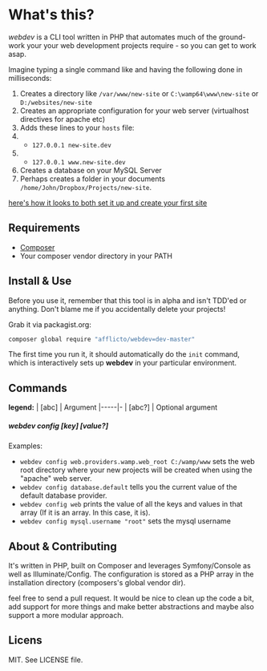 # What's this?
*webdev* is a CLI tool written in PHP that automates much of the ground-work your your web development projects require - so you can get to work asap.

Imagine typing a single command like and having the following done in milliseconds:

1. Creates a directory like `/var/www/new-site` or `C:\wamp64\www\new-site` or `D:/websites/new-site`
2. Creates an appropriate configuration for your web server (virtualhost directives for apache etc)
3. Adds these lines to your `hosts` file:
4.  - `127.0.0.1 new-site.dev`
5.  - `127.0.0.1 www.new-site.dev`
6.  Creates a database on your MySQL Server
7.  Perhaps creates a folder in your documents `/home/John/Dropbox/Projects/new-site`.

[here's how it looks to both set it up and create your first site](http://g.recordit.co/iwrvlz7Hi1.gif)

## Requirements
- [Composer](http://getcomposer.org)
- Your composer vendor directory in your PATH

## Install & Use
Before you use it, remember that this tool is in alpha and isn't TDD'ed or anything. Don't blame me if you accidentally delete your projects!

Grab it via packagist.org:
```bash
composer global require "afflicto/webdev=dev-master"
```

The first time you run it, it should automatically do the `init` command, which is interactively sets up **webdev** in your particular environment.

## Commands
**legend:**
| [abc]  | Argument
|-----|-
| [abc?] | Optional argument

##### webdev config [key] [value?]

Examples:
- `webdev config web.providers.wamp.web_root C:/wamp/www` sets the web root directory where your new projects will be created when using the "apache" web server.
- `webdev config database.default` tells you the current value of the default database provider.
- `webdev config web` prints the value of all the keys and values in that array (If it is an array. In this case, it is).
- `webdev config mysql.username "root"` sets the mysql username

## About & Contributing
It's written in PHP, built on Composer and leverages Symfony/Console as well as Illuminate/Config.
The configuration is stored as a PHP array in the installation directory (composers's global vendor dir).

feel free to send a pull request. It would be nice to clean up the code a bit, add support for more things and make better abstractions and maybe also support a more modular approach.

## Licens
MIT. See LICENSE file.
